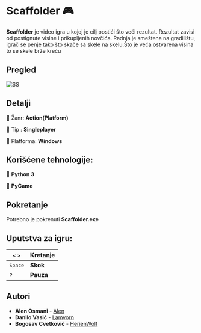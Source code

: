 # Scaffolder :video_game:
**Scaffolder** je video igra u kojoj je cilj postići što veći rezultat.
Rezultat zavisi od postignute visine i prikupljenih novčića. 
Radnja je smeštena na gradilištu, igrač se penje tako što skače sa skele na skelu.Što je veća
ostvarena visina to se skele brže kreću

## Pregled
![SS](https://scontent.fbud2-1.fna.fbcdn.net/v/t1.15752-9/60060422_316538419225869_8077770273211809792_n.jpg?_nc_cat=106&_nc_ht=scontent.fbud2-1.fna&oh=edb6c5c25973db47745e3370656ef90c&oe=5D65153D)

## Detalji



:small_orange_diamond: Žanr: **Action(Platform)**

:small_orange_diamond: Tip : **Singleplayer**

:small_orange_diamond: Platforma: **Windows**

## Korišćene tehnologije:
:small_orange_diamond: **Python 3**

:small_orange_diamond: **PyGame**

## Pokretanje
Potrebno je pokrenuti **Scaffolder.exe**

## Uputstva za igru:

| <kbd><</kbd> <kbd>></kbd> | Kretanje |		
|--|--|
| <kbd>Space</kbd> | **Skok** |
|<kbd>P</kbd>| **Pauza**|


## Autori
* **Alen Osmani** - [Alen](https://github.com/AkiKralj)
* **Danilo Vasić** - [Lamvorn](https://github.com/Lamvorn)
* **Bogosav Cvetković** - [HerienWolf](https://github.com/HerienWolf)

